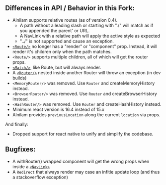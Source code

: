 ## Differences in API / Behavior in this Fork:

* Alnilam supports relative routes (as of version 0.4).
	* A path without a leading slash or starting with "./" will match as if you appended the parent' <Route> or <Match> URL.
	* A NavLink with a relative path will apply the active style as expected
	* "../" is not supported and cause an exception.
* [```<Route/>```](./components/Route.md) no longer has a "render" or "component" prop. Instead, it will render it's children only when the path matches.
* ```<Route/>``` supports multiple children, all of which will get the router props.
* [```<Match/>```](./components/Match.md), like Route, but will always render.
* A [```<Router/>```](./components/Router.md) nested inside another Router will throw an exception (in dev builds)
* ```<MemoryRouter/>``` was removed. Use ```Router``` and createMemoryHistory instead.
* ```<BrowserRouter/>``` was removed. Use ```Router``` and createBrowserHistory instead.
* ```<HashRouter/>``` was removed. Use ```Router``` and createHashHistory instead.
* Minimum react version is 16.4 instead of 15.x
* Alnilam provides ```previousLocation``` along the current ```location``` via props.

And finally:

* Dropped support for react native to unify and simplify the codebase.

## Bugfixes:

* A withRouter() wrapped component will get the wrong props when inside a [```<NavLink>```](./components/NavLink.md)
* A ```Redirect``` that always render may case an infitie update loop (and thus a stackoverflow exception)
